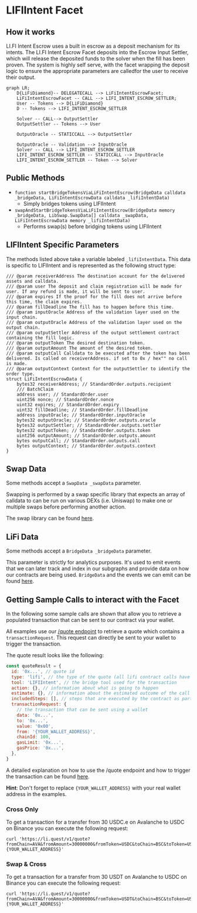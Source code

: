 # LIFIIntent Facet

## How it works

LI.FI Intent Escrow uses a built in escrow as a deposit mechanism for its intents. The LI.FI Intent Escrow Facet deposits into the Escrow Input Settler, which will release the deposited funds to the solver when the fill has been proven. The system is highly self serve, with the facet wrapping the deposit logic to ensure the appropriate parameters are calledfor the user to receive their output.

```mermaid
graph LR;
    D{LiFiDiamond}-- DELEGATECALL --> LiFiIntentEscrowFacet;
    LiFiIntentEscrowFacet -- CALL --> LIFI_INTENT_ESCROW_SETTLER;
    User -- Tokens --> D{LiFiDiamond}
    D -- Tokens --> LIFI_INTENT_ESCROW_SETTLER

    Solver -- CALL--> OutputSettler
    OutputSettler -- Tokens --> User

    OutputOracle -- STATICCALL --> OutputSettler

    OutputOracle -- Validation --> InputOracle
    Solver -- CALL --> LIFI_INTENT_ESCROW_SETTLER
    LIFI_INTENT_ESCROW_SETTLER -- STATICCALL --> InputOracle
    LIFI_INTENT_ESCROW_SETTLER -- Token --> Solver
```

## Public Methods

- `function startBridgeTokensViaLiFiIntentEscrow(BridgeData calldata _bridgeData, LiFiIntentEscrowData calldata _lifiIntentData)`
  - Simply bridges tokens using LIFIIntent
- `swapAndStartBridgeTokensViaLiFiIntentEscrow(BridgeData memory _bridgeData, LibSwap.SwapData[] calldata _swapData, LiFiIntentEscrowData memory _lifiIntentData)`
  - Performs swap(s) before bridging tokens using LIFIIntent

## LIFIIntent Specific Parameters

The methods listed above take a variable labeled `_lifiIntentData`. This data is specific to LIFIIntent and is represented as the following struct type:

```solidity
/// @param receiverAddress The destination account for the delivered assets and calldata.
/// @param user The deposit and claim registration will be made for user. If any refund is made, it will be sent to user.
/// @param expires If the proof for the fill does not arrive before this time, the claim expires.
/// @param fillDeadline The fill has to happen before this time.
/// @param inputOracle Address of the validation layer used on the input chain.
/// @param outputOracle Address of the validation layer used on the output chain.
/// @param outputSettler Address of the output settlement contract containing the fill logic.
/// @param outputToken The desired destination token.
/// @param outputAmount The amount of the desired token.
/// @param outputCall Calldata to be executed after the token has been delivered. Is called on receiverAddress. if set to 0x / hex"" no call is made.
/// @param outputContext Context for the outputSettler to identify the order type.
struct LiFiIntentEscrowData {
    bytes32 receiverAddress; // StandardOrder.outputs.recipient
    /// BatchClaim
    address user; // StandardOrder.user
    uint256 nonce; // StandardOrder.nonce
    uint32 expires; // StandardOrder.expiry
    uint32 fillDeadline; // StandardOrder.fillDeadline
    address inputOracle; // StandardOrder.inputOracle
    bytes32 outputOracle; // StandardOrder.outputs.oracle
    bytes32 outputSettler; // StandardOrder.outputs.settler
    bytes32 outputToken; // StandardOrder.outputs.token
    uint256 outputAmount; // StandardOrder.outputs.amount
    bytes outputCall; // StandardOrder.outputs.call
    bytes outputContext; // StandardOrder.outputs.context
}
```

## Swap Data

Some methods accept a `SwapData _swapData` parameter.

Swapping is performed by a swap specific library that expects an array of calldata to can be run on various DEXs (i.e. Uniswap) to make one or multiple swaps before performing another action.

The swap library can be found [here](../src/Libraries/LibSwap.sol).

## LiFi Data

Some methods accept a `BridgeData _bridgeData` parameter.

This parameter is strictly for analytics purposes. It's used to emit events that we can later track and index in our subgraphs and provide data on how our contracts are being used. `BridgeData` and the events we can emit can be found [here](../src/Interfaces/ILiFi.sol).

## Getting Sample Calls to interact with the Facet

In the following some sample calls are shown that allow you to retrieve a populated transaction that can be sent to our contract via your wallet.

All examples use our [/quote endpoint](https://apidocs.li.fi/reference/get_quote) to retrieve a quote which contains a `transactionRequest`. This request can directly be sent to your wallet to trigger the transaction.

The quote result looks like the following:

```javascript
const quoteResult = {
  id: '0x...', // quote id
  type: 'lifi', // the type of the quote (all lifi contract calls have the type "lifi")
  tool: 'LIFIIntent', // the bridge tool used for the transaction
  action: {}, // information about what is going to happen
  estimate: {}, // information about the estimated outcome of the call
  includedSteps: [], // steps that are executed by the contract as part of this transaction, e.g. a swap step and a cross step
  transactionRequest: {
    // the transaction that can be sent using a wallet
    data: '0x...',
    to: '0x...',
    value: '0x00',
    from: '{YOUR_WALLET_ADDRESS}',
    chainId: 100,
    gasLimit: '0x...',
    gasPrice: '0x...',
  },
}
```

A detailed explanation on how to use the /quote endpoint and how to trigger the transaction can be found [here](https://docs.li.fi/products/more-integration-options/li.fi-api/transferring-tokens-example).

**Hint**: Don't forget to replace `{YOUR_WALLET_ADDRESS}` with your real wallet address in the examples.

### Cross Only

To get a transaction for a transfer from 30 USDC.e on Avalanche to USDC on Binance you can execute the following request:

```shell
curl 'https://li.quest/v1/quote?fromChain=AVA&fromAmount=30000000&fromToken=USDC&toChain=BSC&toToken=USDC&slippage=0.03&allowBridges=LIFIIntent&fromAddress={YOUR_WALLET_ADDRESS}'
```

### Swap & Cross

To get a transaction for a transfer from 30 USDT on Avalanche to USDC on Binance you can execute the following request:

```shell
curl 'https://li.quest/v1/quote?fromChain=AVA&fromAmount=30000000&fromToken=USDT&toChain=BSC&toToken=USDC&slippage=0.03&allowBridges=LIFIIntent&fromAddress={YOUR_WALLET_ADDRESS}'
```
